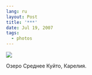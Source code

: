 ```yaml
---
lang: ru
layout: Post
title: '***'
date: Jul 19, 2007
tags:
  - photos
---
```


![](photo://Sapegin_Artem_20D_2007-07-13_409-0916)

Озеро Среднее Куйто, Карелия.
